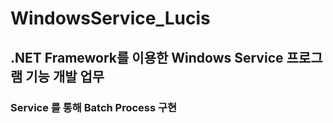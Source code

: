 # WindowsService_Lucis
## .NET Framework를 이용한 Windows Service 프로그램 기능 개발 업무

### Service 를 통해 Batch Process 구현
